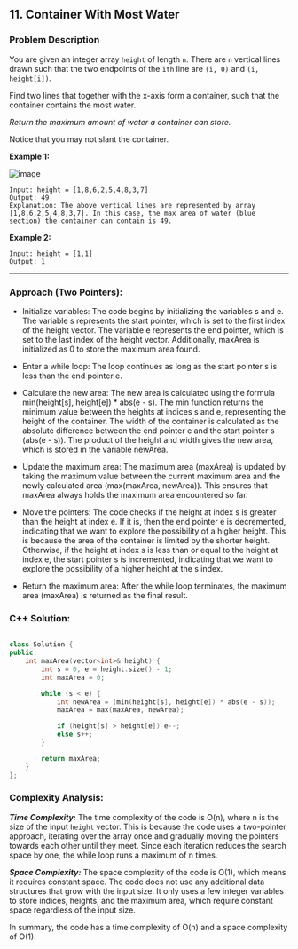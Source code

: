 ## 11. Container With Most Water

### Problem Description

You are given an integer array ```height``` of length ```n```. There are ```n``` vertical lines drawn such that the two endpoints of the ```ith``` line are ```(i, 0)``` and ```(i, height[i])```.

Find two lines that together with the x-axis form a container, such that the container contains the most water.

_Return the maximum amount of water a container can store._

Notice that you may not slant the container.

**Example 1:**

![image](https://github.com/HimeshKohad/LeetCode-Problems/assets/107066424/17be2953-a4cb-4cbb-82a8-44754199769b)

```
Input: height = [1,8,6,2,5,4,8,3,7]
Output: 49
Explanation: The above vertical lines are represented by array [1,8,6,2,5,4,8,3,7]. In this case, the max area of water (blue section) the container can contain is 49.
```

**Example 2:**
```
Input: height = [1,1]
Output: 1
```

<hr>

### Approach (Two Pointers):

- Initialize variables: The code begins by initializing the variables s and e. The variable s represents the start pointer, which is set to the first index of the height vector. The variable e represents the end pointer, which is set to the last index of the height vector. Additionally, maxArea is initialized as 0 to store the maximum area found.

- Enter a while loop: The loop continues as long as the start pointer s is less than the end pointer e.

- Calculate the new area: The new area is calculated using the formula min(height[s], height[e]) * abs(e - s). The min function returns the minimum value between the heights at indices s and e, representing the height of the container. The width of the container is calculated as the absolute difference between the end pointer e and the start pointer s (abs(e - s)). The product of the height and width gives the new area, which is stored in the variable newArea.

- Update the maximum area: The maximum area (maxArea) is updated by taking the maximum value between the current maximum area and the newly calculated area (max(maxArea, newArea)). This ensures that maxArea always holds the maximum area encountered so far.

- Move the pointers: The code checks if the height at index s is greater than the height at index e. If it is, then the end pointer e is decremented, indicating that we want to explore the possibility of a higher height. This is because the area of the container is limited by the shorter height. Otherwise, if the height at index s is less than or equal to the height at index e, the start pointer s is incremented, indicating that we want to explore the possibility of a higher height at the s index.

- Return the maximum area: After the while loop terminates, the maximum area (maxArea) is returned as the final result.

### C++ Solution:

```cpp

class Solution {
public:
    int maxArea(vector<int>& height) {
        int s = 0, e = height.size() - 1;
        int maxArea = 0;

        while (s < e) {
            int newArea = (min(height[s], height[e]) * abs(e - s));
            maxArea = max(maxArea, newArea);

            if (height[s] > height[e]) e--;
            else s++;
        }

        return maxArea;
    }
};

```

### Complexity Analysis:

_**Time Complexity:**_
The time complexity of the code is O(n), where n is the size of the input `height` vector. This is because the code uses a two-pointer approach, iterating over the array once and gradually moving the pointers towards each other until they meet. Since each iteration reduces the search space by one, the while loop runs a maximum of n times.

_**Space Complexity:**_
The space complexity of the code is O(1), which means it requires constant space. The code does not use any additional data structures that grow with the input size. It only uses a few integer variables to store indices, heights, and the maximum area, which require constant space regardless of the input size.

In summary, the code has a time complexity of O(n) and a space complexity of O(1).
